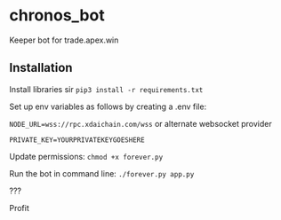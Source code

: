 # chronos_bot
Keeper bot for trade.apex.win

## Installation

Install libraries sir
`pip3 install -r requirements.txt`

Set up env variables as follows by creating a .env file:

`NODE_URL=wss://rpc.xdaichain.com/wss` or alternate websocket provider

`PRIVATE_KEY=YOURPRIVATEKEYGOESHERE`

Update permissions:
`chmod +x forever.py`

Run the bot in command line:
`./forever.py app.py`

???

Profit
